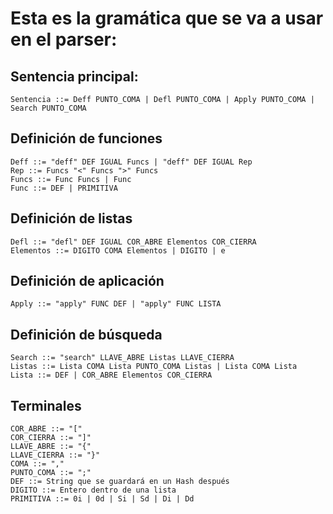 # Esta es la gramática que se va a usar en el parser:
## Sentencia principal:
```
Sentencia ::= Deff PUNTO_COMA | Defl PUNTO_COMA | Apply PUNTO_COMA | Search PUNTO_COMA
```
## Definición de funciones
```
Deff ::= "deff" DEF IGUAL Funcs | "deff" DEF IGUAL Rep
Rep ::= Funcs "<" Funcs ">" Funcs
Funcs ::= Func Funcs | Func
Func ::= DEF | PRIMITIVA
```
## Definición de listas
```
Defl ::= "defl" DEF IGUAL COR_ABRE Elementos COR_CIERRA
Elementos ::= DIGITO COMA Elementos | DIGITO | e
```
## Definición de aplicación
```
Apply ::= "apply" FUNC DEF | "apply" FUNC LISTA
```
## Definición de búsqueda
```
Search ::= "search" LLAVE_ABRE Listas LLAVE_CIERRA
Listas ::= Lista COMA Lista PUNTO_COMA Listas | Lista COMA Lista
Lista ::= DEF | COR_ABRE Elementos COR_CIERRA
```
## Terminales
```
COR_ABRE ::= "["
COR_CIERRA ::= "]"
LLAVE_ABRE ::= "{"
LLAVE_CIERRA ::= "}"
COMA ::= ","
PUNTO_COMA ::= ";"
DEF ::= String que se guardará en un Hash después
DIGITO ::= Entero dentro de una lista
PRIMITIVA ::= 0i | 0d | Si | Sd | Di | Dd
```